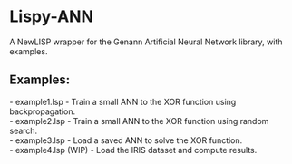 # Lispy-ANN
A NewLISP wrapper for the Genann Artificial Neural Network library, with examples.

<h2>Examples:</h2>
- example1.lsp - Train a small ANN to the XOR function using backpropagation.<br>
- example2.lsp - Train a small ANN to the XOR function using random search.<br>
- example3.lsp - Load a saved ANN to solve the XOR function.<br>
- example4.lsp (WIP) - Load the IRIS dataset and compute results.
